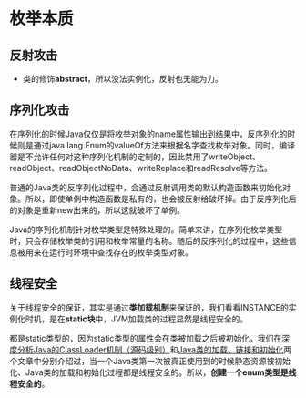 # 枚举本质

## 反射攻击

- 类的修饰**abstract**，所以没法实例化，反射也无能为力。



## 序列化攻击

在序列化的时候Java仅仅是将枚举对象的name属性输出到结果中，反序列化的时候则是通过java.lang.Enum的valueOf方法来根据名字查找枚举对象。同时，编译器是不允许任何对这种序列化机制的定制的，因此禁用了writeObject、readObject、readObjectNoData、writeReplace和readResolve等方法。

普通的Java类的反序列化过程中，会通过反射调用类的默认构造函数来初始化对象。所以，即使单例中构造函数是私有的，也会被反射给破坏掉。由于反序列化后的对象是重新new出来的，所以这就破坏了单例。

Java的序列化机制针对枚举类型是特殊处理的。简单来讲，在序列化枚举类型时，只会存储枚举类的引用和枚举常量的名称。随后的反序列化的过程中，这些信息被用来在运行时环境中查找存在的枚举类型对象。



## 线程安全

关于线程安全的保证，其实是通过**类加载机制**来保证的，我们看看INSTANCE的实例化时机，是在**static块**中，JVM加载类的过程显然是线程安全的。

都是static类型的，因为static类型的属性会在类被加载之后被初始化，我们在[深度分析Java的ClassLoader机制（源码级别）](http://www.hollischuang.com/archives/199)和[Java类的加载、链接和初始化](http://www.hollischuang.com/archives/201)两个文章中分别介绍过，当一个Java类第一次被真正使用到的时候静态资源被初始化、Java类的加载和初始化过程都是线程安全的。所以，**创建一个enum类型是线程安全的**。


